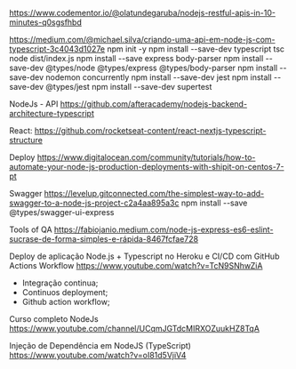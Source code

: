 https://www.codementor.io/@olatundegaruba/nodejs-restful-apis-in-10-minutes-q0sgsfhbd





https://medium.com/@michael.silva/criando-uma-api-em-node-js-com-typescript-3c4043d1027e
npm init -y
npm install --save-dev typescript
tsc
node dist/index.js
npm install --save express body-parser
npm install --save-dev @types/node @types/express @types/body-parser
npm install --save-dev nodemon concurrently
npm install --save-dev jest
npm install --save-dev @types/jest
npm install --save-dev supertest

NodeJs - API
https://github.com/afteracademy/nodejs-backend-architecture-typescript

React:
https://github.com/rocketseat-content/react-nextjs-typescript-structure

Deploy
https://www.digitalocean.com/community/tutorials/how-to-automate-your-node-js-production-deployments-with-shipit-on-centos-7-pt

Swagger
https://levelup.gitconnected.com/the-simplest-way-to-add-swagger-to-a-node-js-project-c2a4aa895a3c
npm install --save @types/swagger-ui-express

Tools of QA
https://fabiojanio.medium.com/node-js-express-es6-eslint-sucrase-de-forma-simples-e-rápida-8467fcfae728



Deploy de aplicação Node.js + Typescript no Heroku e CI/CD com GitHub Actions Workflow
https://www.youtube.com/watch?v=TcN9SNhwZiA
- Integração continua;
- Continuos deployment;
- Github action workflow;

Curso completo NodeJs
https://www.youtube.com/channel/UCqmJGTdcMIRXOZuukHZ8TqA

Injeção de Dependência em NodeJS (TypeScript)
https://www.youtube.com/watch?v=oI81d5VjiV4
